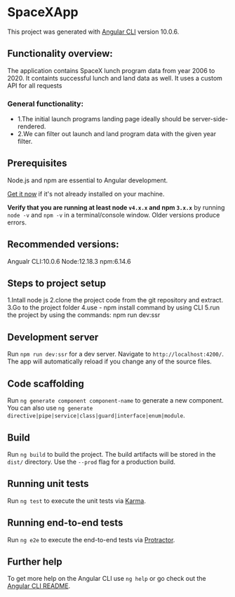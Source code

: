 # SpaceXApp

This project was generated with [Angular CLI](https://github.com/angular/angular-cli) version 10.0.6.

## Functionality overview:

The application contains SpaceX lunch program data from year 2006 to 2020. It containts successful lunch and land data as well. It uses a custom API for all requests
### General functionality:
* 1.The initial launch programs landing page ideally should be server-side-rendered.
* 2.We can filter out launch and land program data with the given year filter.

## Prerequisites

Node.js and npm are essential to Angular development. 
    
<a href="https://docs.npmjs.com/getting-started/installing-node" target="_blank" title="Installing Node.js and updating npm">
Get it now</a> if it's not already installed on your machine.

**Verify that you are running at least node `v4.x.x` and npm `3.x.x`**
by running `node -v` and `npm -v` in a terminal/console window.
Older versions produce errors.
## Recommended versions:
   Angualr CLI:10.0.6
   Node:12.18.3
   npm:6.14.6

## Steps to project setup

1.Intall node js 
2.clone the project code from the git repository and extract.
3.Go to the project folder 
4.use - npm install command by using CLI
5.run the project by using the commands:
 npm run dev:ssr

## Development server

Run `npm run dev:ssr` for a dev server. Navigate to `http://localhost:4200/`. The app will automatically reload if you change any of the source files.

## Code scaffolding

Run `ng generate component component-name` to generate a new component. You can also use `ng generate directive|pipe|service|class|guard|interface|enum|module`.

## Build

Run `ng build` to build the project. The build artifacts will be stored in the `dist/` directory. Use the `--prod` flag for a production build.

## Running unit tests

Run `ng test` to execute the unit tests via [Karma](https://karma-runner.github.io).

## Running end-to-end tests

Run `ng e2e` to execute the end-to-end tests via [Protractor](http://www.protractortest.org/).

## Further help

To get more help on the Angular CLI use `ng help` or go check out the [Angular CLI README](https://github.com/angular/angular-cli/blob/master/README.md).

